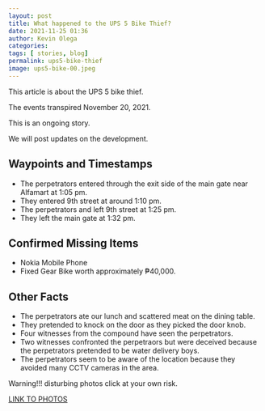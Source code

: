 ```yaml
--- 
layout: post 
title: What happened to the UPS 5 Bike Thief?
date: 2021-11-25 01:36
author: Kevin Olega 
categories:
tags: [ stories, blog]
permalink: ups5-bike-thief 
image: ups5-bike-00.jpeg
--- 
```

This article is about the UPS 5 bike thief.

The events transpired November 20, 2021.

This is an ongoing story.

We will post updates on the development.

## Waypoints and Timestamps

- The perpetrators entered through the exit side of the main gate near Alfamart at 1:05 pm.
- They entered 9th street at around 1:10 pm.
- The perpetrators and left 9th street at 1:25 pm.
- They left the main gate at 1:32 pm.

## Confirmed Missing Items

- Nokia Mobile Phone
- Fixed Gear Bike worth approximately ₱40,000.

## Other Facts

- The perpetrators ate our lunch and scattered meat on the dining table.
- They pretended to knock on the door as they picked the door knob.
- Four witnesses from the compound have seen the perpetrators.
- Two witnesses confronted the perpetraors but were deceived because the perpetrators pretended to be water delivery boys.
- The perpetrators seem to be aware of the location because they avoided many CCTV cameras in the area.

Warning!!! disturbing photos click at your own risk.

[LINK TO PHOTOS](https://drive.google.com/drive/folders/1ClgFCFYr8UtZT-VoQzLPqIFGjA9vVmyf?usp=sharing)


